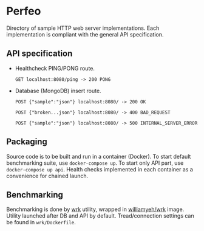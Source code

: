 # Perfeo

Directory of sample HTTP web server implementations.
Each implementation is compliant with the general API specification.

## API specification

- Healthcheck PING/PONG route.

    `GET localhost:8080/ping -> 200 PONG`

- Database (MongoDB) insert route.

    `POST {"sample":"json"} localhost:8080/ -> 200 OK`

    `POST {"broken...json"} localhost:8080/ -> 400 BAD_REQUEST`

    `POST {"sample":"json"} localhost:8080/ -> 500 INTERNAL_SERVER_ERROR`

## Packaging

Source code is to be built and run in a container (Docker).
To start default benchmarking suite, use `docker-compose up`.
To start only API part, use `docker-compose up api`.
Health checks implemented in each container as a convenience for chained launch.

## Benchmarking

Benchmarking is done by [wrk](https://github.com/wg/wrk) utility, wrapped in [williamyeh/wrk](https://hub.docker.com/r/williamyeh/wrk/) image.
Utility launched after DB and API by default.
Tread/connection settings can be found in `wrk/Dockerfile`.
